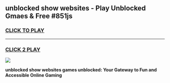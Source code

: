 
## unblocked show websites - Play Unblocked Gmaes & Free #851js
<h3>
<a href="https://news.freeplayer.one?title=unblocked_show_websites&ref=24F">CLICK TO PLAY</a></h3>
<hr>

<h3>
<a href="https://news.freeplayer.one?title=unblocked_show_websites&ref=24F">CLICK 2 PLAY</a>
  
</h3>

<a href="https://news.freeplayer.one?title=unblocked_show_websites&ref=24F/"><img src="https://clearcache.store/games.png"></a>


**unblocked show websites games unblocked: Your Gateway to Fun and Accessible Online Gaming**
